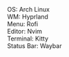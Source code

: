 <div>OS: Arch Linux<div>
<div>WM: Hyprland</div>
<div>Menu: Rofi</div>
<div>Editor: Nvim</div>
<div>Terminal: Kitty</div>
<div>Status Bar: Waybar</div>
  

